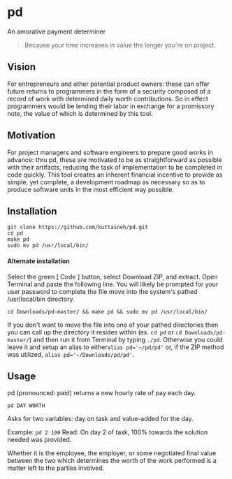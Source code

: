 # pd
An amorative payment determiner
>Because your time increases in value the longer you're on project.

## Vision
For entrepreneurs and other potential product owners: these can offer future returns to programmers in the form of a security composed of a record of work with determined daily worth contributions. So in effect programmers would be lending their labor in exchange for a promissory note, the value of which is determined by this tool.

## Motivation
For project managers and software engineers to prepare good works in advance: thru pd, these are motivated to be as straightforward as possible with their artifacts, reducing the task of implementation to be completed in code quickly. This tool creates an inherent financial incentive to provide as simple, yet complete, a development roadmap as necessary so as to produce software units in the most efficient way possible. 

## Installation
```
git clone https://github.com/kuttaineh/pd.git
cd pd
make pd
sudo mv pd /usr/local/bin/
```

#### Alternate installation
Select the green [ Code ] button, select Download ZIP, and extract.
Open Terminal and paste the following line. You will likely be prompted for your user password to complete the file move into the system's pathed /usr/local/bin directory.
```
cd Downloads/pd-master/ && make pd && sudo mv pd /usr/local/bin/
```
If you don't want to move the file into one of your pathed directories then you can call up the directory it resides within (ex. ```cd pd``` or ```cd Downloads/pd-master/```) and then run it from Terminal by typing ```./pd```. Otherwise you could leave it and setup an alias to either```alias pd='~/pd/pd'``` or, if the ZIP method was utilized, ```alias pd='~/Downloads/pd/pd'```.

## Usage
pd (pronounced: paid) returns a new hourly rate of pay each day.
```
pd DAY WORTH
```
Asks for two variables: day on task and value-added for the day.

Example: `pd 2 100`
Read: On day 2 of task, 100% towards the solution needed was provided.

Whether it is the employee, the employer, or some negotiated final value between the two which determines the worth of the work performed is a matter left to the parties involved.
